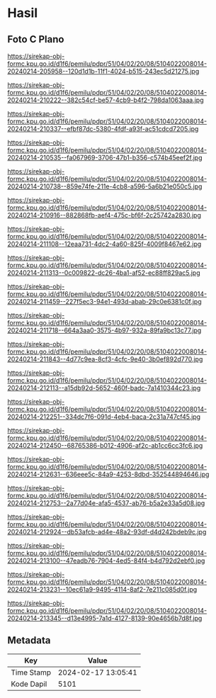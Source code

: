 # Hasil

## Foto C Plano

https://sirekap-obj-formc.kpu.go.id/d1f6/pemilu/pdpr/51/04/02/20/08/5104022008014-20240214-205958--120d1d1b-11f1-4024-b515-243ec5d21275.jpg

https://sirekap-obj-formc.kpu.go.id/d1f6/pemilu/pdpr/51/04/02/20/08/5104022008014-20240214-210222--382c54cf-be57-4cb9-b4f2-798da1063aaa.jpg

https://sirekap-obj-formc.kpu.go.id/d1f6/pemilu/pdpr/51/04/02/20/08/5104022008014-20240214-210337--efbf87dc-5380-4fdf-a93f-ac51cdcd7205.jpg

https://sirekap-obj-formc.kpu.go.id/d1f6/pemilu/pdpr/51/04/02/20/08/5104022008014-20240214-210535--fa067969-3706-47b1-b356-c574b45eef2f.jpg

https://sirekap-obj-formc.kpu.go.id/d1f6/pemilu/pdpr/51/04/02/20/08/5104022008014-20240214-210738--859e74fe-211e-4cb8-a596-5a6b21e050c5.jpg

https://sirekap-obj-formc.kpu.go.id/d1f6/pemilu/pdpr/51/04/02/20/08/5104022008014-20240214-210916--882868fb-aef4-475c-bf6f-2c25742a2830.jpg

https://sirekap-obj-formc.kpu.go.id/d1f6/pemilu/pdpr/51/04/02/20/08/5104022008014-20240214-211108--12eaa731-4dc2-4a60-825f-4009f8467e62.jpg

https://sirekap-obj-formc.kpu.go.id/d1f6/pemilu/pdpr/51/04/02/20/08/5104022008014-20240214-211313--0c009822-dc26-4ba1-af52-ec88ff829ac5.jpg

https://sirekap-obj-formc.kpu.go.id/d1f6/pemilu/pdpr/51/04/02/20/08/5104022008014-20240214-211459--227f5ec3-94e1-493d-abab-29c0e6381c0f.jpg

https://sirekap-obj-formc.kpu.go.id/d1f6/pemilu/pdpr/51/04/02/20/08/5104022008014-20240214-211718--664a3aa0-3575-4b97-932a-89fa9bc13c77.jpg

https://sirekap-obj-formc.kpu.go.id/d1f6/pemilu/pdpr/51/04/02/20/08/5104022008014-20240214-211843--4d77c9ea-8cf3-4cfc-9e40-3b0ef892d770.jpg

https://sirekap-obj-formc.kpu.go.id/d1f6/pemilu/pdpr/51/04/02/20/08/5104022008014-20240214-212113--a15db92d-5652-460f-badc-7a1410344c23.jpg

https://sirekap-obj-formc.kpu.go.id/d1f6/pemilu/pdpr/51/04/02/20/08/5104022008014-20240214-212251--334dc7f6-091d-4eb4-baca-2c31a747cf45.jpg

https://sirekap-obj-formc.kpu.go.id/d1f6/pemilu/pdpr/51/04/02/20/08/5104022008014-20240214-212450--68765386-b012-4906-af2c-ab1cc6cc3fc6.jpg

https://sirekap-obj-formc.kpu.go.id/d1f6/pemilu/pdpr/51/04/02/20/08/5104022008014-20240214-212631--636eee5c-84a9-4253-8dbd-352544894646.jpg

https://sirekap-obj-formc.kpu.go.id/d1f6/pemilu/pdpr/51/04/02/20/08/5104022008014-20240214-212753--2a77d04e-afa5-4537-ab76-b5a2e33a5d08.jpg

https://sirekap-obj-formc.kpu.go.id/d1f6/pemilu/pdpr/51/04/02/20/08/5104022008014-20240214-212924--db53afcb-ad4e-48a2-93df-d4d242bdeb9c.jpg

https://sirekap-obj-formc.kpu.go.id/d1f6/pemilu/pdpr/51/04/02/20/08/5104022008014-20240214-213100--47eadb76-7904-4ed5-84f4-b4d792d2ebf0.jpg

https://sirekap-obj-formc.kpu.go.id/d1f6/pemilu/pdpr/51/04/02/20/08/5104022008014-20240214-213231--10ec61a9-9495-4114-8af2-7e211c085d0f.jpg

https://sirekap-obj-formc.kpu.go.id/d1f6/pemilu/pdpr/51/04/02/20/08/5104022008014-20240214-213345--d13e4995-7a1d-4127-8139-90e4656b7d8f.jpg


## Metadata

| Key        | Value               |
| ---------- | ------------------- |
| Time Stamp | 2024-02-17 13:05:41 |
| Kode Dapil | 5101                |



